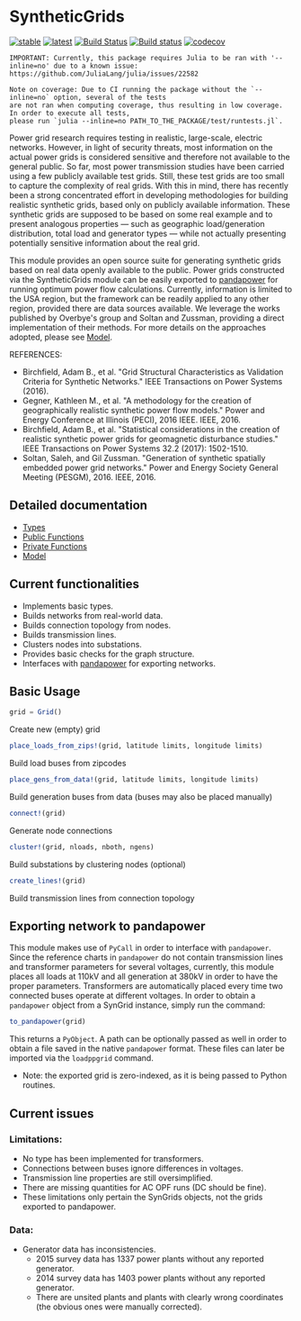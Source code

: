 # SyntheticGrids

[![stable](https://img.shields.io/badge/docs-stable-blue.svg)](https://invenia.github.io/SyntheticGrids.jl/stable)
[![latest](https://img.shields.io/badge/docs-latest-blue.svg)](https://invenia.github.io/SyntheticGrids.jl/latest)
[![Build Status](https://travis-ci.org/invenia/SyntheticGrids.jl.svg?branch=master)](https://travis-ci.org/invenia/SyntheticGrids.jl)
[![Build status](https://ci.appveyor.com/api/projects/status/k1dv1n6anhdxqb9e/branch/master?svg=true)](https://ci.appveyor.com/project/eperim/syntheticgrids-jl/branch/master)
[![codecov](https://codecov.io/gh/invenia/SyntheticGrids.jl/branch/master/graph/badge.svg)](https://codecov.io/gh/invenia/SyntheticGrids.jl)

```
IMPORTANT: Currently, this package requires Julia to be ran with '--inline=no' due to a known issue:
https://github.com/JuliaLang/julia/issues/22582
```

```
Note on coverage: Due to CI running the package without the `--inline=no` option, several of the tests
are not ran when computing coverage, thus resulting in low coverage. In order to execute all tests,
please run `julia --inline=no PATH_TO_THE_PACKAGE/test/runtests.jl`.
```

Power grid research requires testing in realistic, large-scale,  electric  networks.   However,  in  light  of  security threats,  most  information  on  the  actual  power  grids  is considered  sensitive  and  therefore  not  available  to  the general  public.   So  far,  most  power  transmission  studies have been carried using a few publicly available test grids.  Still,  these test grids are too small to capture the  complexity  of  real  grids.   With  this  in  mind,  there has recently been a strong concentrated effort in developing methodologies for building realistic synthetic grids, based only on publicly available information.  These synthetic grids are supposed to be based on some real example  and  to  present  analogous  properties  —  such  as geographic  load/generation  distribution,  total  load  and generator types — while not actually presenting potentially sensitive information about the real grid.

This module provides an open source suite for generating synthetic grids based on real data openly available to the public. Power grids constructed via the SyntheticGrids module can be easily exported to [pandapower](https://pandapower.readthedocs.io/en/v1.2.2/index.html) for running optimum power flow calculations. Currently, information is limited to the USA region, but the framework can be readily applied to any other region, provided there are data sources available. We leverage the works published by Overbye's group and Soltan and Zussman, providing a direct implementation of their methods. For more details on the approaches adopted, please see [Model](Model.md).

REFERENCES:
- Birchfield, Adam B., et al. "Grid Structural Characteristics as Validation Criteria for Synthetic Networks." IEEE Transactions on Power Systems (2016).
- Gegner, Kathleen M., et al. "A methodology for the creation of geographically realistic synthetic power flow models." Power and Energy Conference at Illinois (PECI), 2016 IEEE. IEEE, 2016.
- Birchfield, Adam B., et al. "Statistical considerations in the creation of realistic synthetic power grids for geomagnetic disturbance studies." IEEE Transactions on Power Systems 32.2 (2017): 1502-1510.
- Soltan, Saleh, and Gil Zussman. "Generation of synthetic spatially embedded power grid networks." Power and Energy Society General Meeting (PESGM), 2016. IEEE, 2016.

## Detailed documentation
* [Types](https://invenia.github.io/SyntheticGrids.jl/latest/Types.html)
* [Public Functions](https://invenia.github.io/SyntheticGrids.jl/latest/Functions.html)
* [Private Functions](https://invenia.github.io/SyntheticGrids.jl/latest/Private.html)
* [Model](https://invenia.github.io/SyntheticGrids.jl/latest/Model.html)

## Current functionalities

- Implements basic types.
- Builds networks from real-world data.
- Builds connection topology from nodes.
- Builds transmission lines.
- Clusters nodes into substations.
- Provides basic checks for the graph structure.
- Interfaces with [pandapower](https://pandapower.readthedocs.io/en/v1.2.2/index.html) for exporting networks.

## Basic Usage

```julia
grid = Grid()
```

Create new (empty) grid

```julia
place_loads_from_zips!(grid, latitude limits, longitude limits)
```

Build load buses from zipcodes

```julia
place_gens_from_data!(grid, latitude limits, longitude limits)
```

Build generation buses from data
(buses may also be placed manually)

```julia
connect!(grid)
```

Generate node connections

```julia
cluster!(grid, nloads, nboth, ngens)
```

Build substations by clustering nodes (optional)

```julia
create_lines!(grid)
```

Build transmission lines from connection topology

## Exporting network to pandapower

This module makes use of `PyCall` in order to interface with `pandapower`. Since the reference charts in `pandapower` do not contain transmission lines and transformer parameters for several voltages, currently, this module places all loads at 110kV and all generation at 380kV in order to have the proper parameters. Transformers are automatically placed every time two connected buses operate at different voltages. In order to obtain a `pandapower` object from a SynGrid instance, simply run the command:

```julia
to_pandapower(grid)
```

This returns a `PyObject`. A path can be optionally passed as well in order to obtain a file saved in the native `pandapower` format. These files can later be imported via the `loadppgrid` command.

- Note: the exported grid is zero-indexed, as it is being passed to Python routines.

## Current issues

### Limitations:
- No type has been implemented for transformers.
- Connections between buses ignore differences in voltages.
- Transmission line properties are still oversimplified.
- There are missing quantities for AC OPF runs (DC should be fine).
- These limitations only pertain the SynGrids objects, not the grids exported to pandapower.

### Data:
- Generator data has inconsistencies.
  - 2015 survey data has 1337 power plants without any reported generator.
  - 2014 survey data has 1403 power plants without any reported generator.
  - There are unsited plants and plants with clearly wrong coordinates (the obvious ones
    were manually corrected).
